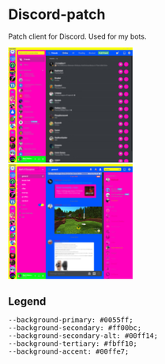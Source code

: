 # Discord-patch
Patch client for Discord. Used for my bots.

<img src="images/discordcss.jpg" width="50%">
<img src="images/discord2css.jpg" width="50%">

## Legend
<pre>
--background-primary: #0055ff;
--background-secondary: #ff00bc;
--background-secondary-alt: #00ff14;
--background-tertiary: #fbff10;
--background-accent: #00ffe7;
</pre>
